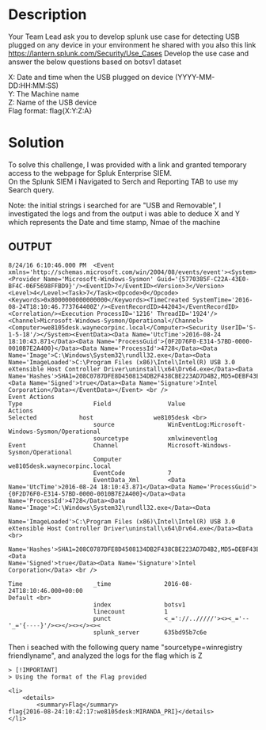 # Description 
Your Team Lead ask you to develop splunk use case for detecting USB plugged on any device in your environment he shared with you also this link https://lantern.splunk.com/Security/Use_Cases
Develop the use case and answer the below questions based on botsv1 dataset <br /> 

X: Date and time when the USB plugged on device  (YYYY-MM-DD:HH:MM:SS) <br />
Y: The Machine name <br />
Z: Name of the USB device <br />
Flag format: flag{X:Y:Z:A}<br />




# Solution

To solve this challenge, I was provided with a link and granted temporary access to the webpage for Spluk Enterprise SIEM.<br />
On the Splunk SIEM i Navigated to Serch and Reporting TAB to use my Search query. <br />

Note: the initial strings i searched for are "USB and Removable", I investigated the logs and from the output i was able to deduce X and Y which represents the Date and time stamp, Nmae of the machine<br />
## OUTPUT<br />
```
8/24/16 6:10:46.000 PM	<Event xmlns='http://schemas.microsoft.com/win/2004/08/events/event'><System><Provider Name='Microsoft-Windows-Sysmon' Guid='{5770385F-C22A-43E0-BF4C-06F5698FFBD9}'/><EventID>7</EventID><Version>3</Version><Level>4</Level><Task>7</Task><Opcode>0</Opcode><Keywords>0x8000000000000000</Keywords><TimeCreated SystemTime='2016-08-24T18:10:46.773764400Z'/><EventRecordID>442043</EventRecordID><Correlation/><Execution ProcessID='1216' ThreadID='1924'/><Channel>Microsoft-Windows-Sysmon/Operational</Channel><Computer>we8105desk.waynecorpinc.local</Computer><Security UserID='S-1-5-18'/></System><EventData><Data Name='UtcTime'>2016-08-24 18:10:43.871</Data><Data Name='ProcessGuid'>{0F2D76F0-E314-57BD-0000-0010B7E2A400}</Data><Data Name='ProcessId'>4728</Data><Data Name='Image'>C:\Windows\System32\rundll32.exe</Data><Data Name='ImageLoaded'>C:\Program Files (x86)\Intel\Intel(R) USB 3.0 eXtensible Host Controller Driver\uninstall\x64\Drv64.exe</Data><Data Name='Hashes'>SHA1=208C0787DFE8D4508134DB2F438CBE223AD7D4B2,MD5=DEBF43E44458EF0C7CC9D0A2BA4A5F57,SHA256=72ABC81CA40B0F1936FE28AF7975A5EB6BEC1456D35F73D9C56DB54AE0938FE2,IMPHASH=69B2DC9C85375DC85DA8CF1DDAAF614E</Data><Data Name='Signed'>true</Data><Data Name='Signature'>Intel Corporation</Data></EventData></Event> <br />
Event Actions
Type	                Field	             Value	                                                                               Actions 
Selected	        host                 we8105desk	<br> 
                        source               WinEventLog:Microsoft-Windows-Sysmon/Operational
                        sourcetype           xmlwineventlog
Event	                Channel              Microsoft-Windows-Sysmon/Operational
                        Computer             we8105desk.waynecorpinc.local
                        EventCode            7	
                        EventData_Xml        <Data Name='UtcTime'>2016-08-24 18:10:43.871</Data><Data Name='ProcessGuid'>{0F2D76F0-E314-57BD-0000-0010B7E2A400}</Data><Data Name='ProcessId'>4728</Data><Data Name='Image'>C:\Windows\System32\rundll32.exe</Data><Data 
                                             Name='ImageLoaded'>C:\Program Files (x86)\Intel\Intel(R) USB 3.0 eXtensible Host Controller Driver\uninstall\x64\Drv64.exe</Data><Data <br> 
                                             Name='Hashes'>SHA1=208C0787DFE8D4508134DB2F438CBE223AD7D4B2,MD5=DEBF43E44458EF0C7CC9D0A2BA4A5F57,SHA256=72ABC81CA40B0F1936FE28AF7975A5EB6BEC1456D35F73D9C56DB54AE0938FE2,IMPHASH=69B2DC9C85375DC85DA8CF1DDAAF614E</Data><Data                                                 Name='Signed'>true</Data><Data Name='Signature'>Intel Corporation</Data> <br /> 

Time	              	_time               2016-08-24T18:10:46.000+00:00 
Default	<br> 
                        index               botsv1	
                        linecount           1	
                        punct               <_='://../////'><><_='--'_='{----}'/><></><></><><
                        splunk_server       635bd95b7c6e

```
Then i seached with the following query name "sourcetype=winregistry friendlyname", and analyzed the logs for the flag which is Z 
```
> [!IMPORTANT]
> Using the format of the Flag provided

<li>
	<details>
		<summary>Flag</summary>
flag{2016-08-24:10:42:17:we8105desk:MIRANDA_PRI}</details>
</li>
